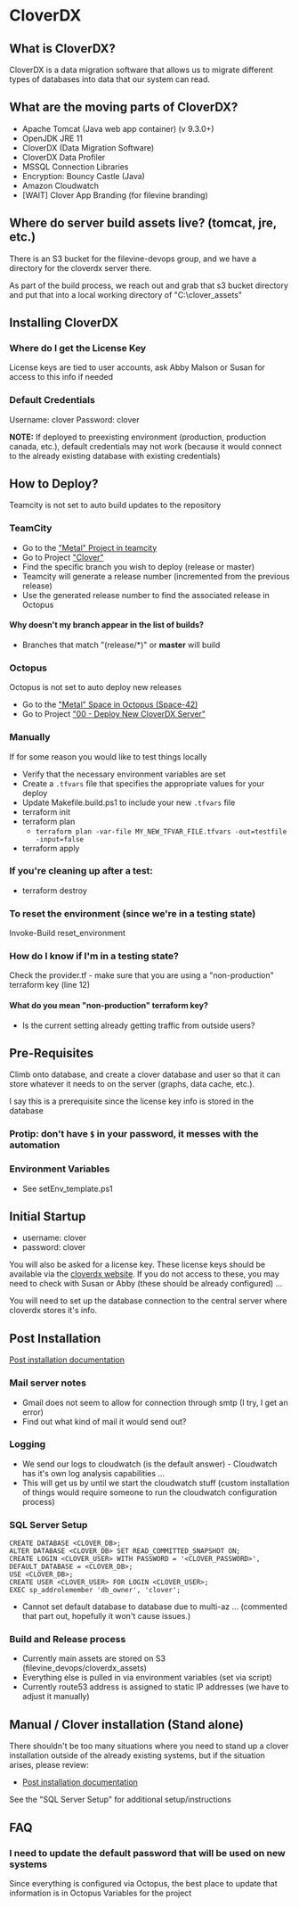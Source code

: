 # CloverDX

## What is CloverDX?
CloverDX is a data migration software that allows us to migrate different types of databases into data that our system can read.

## What are the moving parts of CloverDX?
* Apache Tomcat (Java web app container) (v 9.3.0+)
* OpenJDK JRE 11
* CloverDX (Data Migration Software)
* CloverDX Data Profiler
* MSSQL Connection Libraries
* Encryption: Bouncy Castle (Java)
* Amazon Cloudwatch
* [WAIT] Clover App Branding (for filevine branding)

## Where do server build assets live? (tomcat, jre, etc.)
There is an S3 bucket for the filevine-devops group, and we have a directory for the cloverdx server there.

As part of the build process, we reach out and grab that s3 bucket directory and put that into a local working directory of "C:\clover_assets"

## Installing CloverDX
### Where do I get the License Key
License keys are tied to user accounts, ask Abby Malson or Susan for access to this info if needed

### Default Credentials
Username: clover
Password: clover

**NOTE:** If deployed to preexisting environment (production, production canada, etc.), default credentials may not work (because it would connect to the already existing database with existing credentials)

## How to Deploy?
Teamcity is not set to auto build updates to the repository

### TeamCity
* Go to the ["Metal" Project in teamcity](https://teamcity.filevinedev.com/project/Metal?branch=&mode=builds#all-projects)
* Go to Project ["Clover"](https://teamcity.filevinedev.com/buildConfiguration/Metal_Clover?branch=&mode=builds)
* Find the specific branch you wish to deploy (release or master)
* Teamcity will generate a release number (incremented from the previous release)
* Use the generated release number to find the associated release in Octopus

#### Why doesn't my branch appear in the list of builds?
* Branches that match "(release/*)" or **master** will build

### Octopus
Octopus is not set to auto deploy new releases
* Go to the ["Metal" Space in Octopus (Space-42)](https://octopus.filevinedev.com/app#/Spaces-42)
* Go to Project ["00 - Deploy New CloverDX Server"](https://octopus.filevinedev.com/app#/Spaces-42/projects/00-deploy-new-cloverdx-server/deployments)

### Manually
If for some reason you would like to test things locally
* Verify that the necessary environment variables are set
* Create a `.tfvars` file that specifies the appropriate values for your deploy
* Update Makefile.build.ps1 to include your new `.tfvars` file
* terraform init
* terraform plan
   * `terraform plan -var-file MY_NEW_TFVAR_FILE.tfvars -out=testfile -input=false`
* terraform apply

### If you're cleaning up after a test:
* terraform destroy

### To reset the environment (since we're in a testing state)
Invoke-Build reset_environment

### How do I know if I'm in a testing state?
Check the provider.tf - make sure that you are using a "non-production" terraform key
(line 12)

#### What do you mean "non-production" terraform key?
* Is the current setting already getting traffic from outside users? 
## Pre-Requisites
Climb onto database, and create a clover database and user so that it can store whatever it needs to on the server (graphs, data cache, etc.).

I say this is a prerequisite since the license key info is stored in the database
### Protip: don't have `$` in your password, it messes with the automation

### Environment Variables
* See setEnv_template.ps1

## Initial Startup
* username: clover
* password: clover

You will also be asked for a license key. These license keys should be available via the [cloverdx website](https://support.cloverdx.com/license-keys). If you do not access to these, you may need to check with Susan or Abby (these should be already configured) ...

You will need to set up the database connection to the central server where cloverdx stores it's info.

## Post Installation
[Post installation documentation](https://doc.cloverdx.com/latest/server/postinstallation-configuration.html)

### Mail server notes
* Gmail does not seem to allow for connection through smtp (I try, I get an error)
* Find out what kind of mail it would send out?

### Logging
* We send our logs to cloudwatch (is the default answer) - Cloudwatch has it's own log analysis capabilities ...
* This will get us by until we start the cloudwatch stuff (custom installation of things would require someone to run the cloudwatch configuration process)

### SQL Server Setup
```
CREATE DATABASE <CLOVER_DB>;
ALTER DATABASE <CLOVER_DB> SET READ_COMMITTED_SNAPSHOT ON;
CREATE LOGIN <CLOVER_USER> WITH PASSWORD = '<CLOVER_PASSWORD>', DEFAULT_DATABASE = <CLOVER_DB>;
USE <CLOVER_DB>;
CREATE USER <CLOVER_USER> FOR LOGIN <CLOVER_USER>;
EXEC sp_addrolemember 'db_owner', 'clover';
```
* Cannot set default database to database due to multi-az ... (commented that part out, hopefully it won't cause issues.)

### Build and Release process
* Currently main assets are stored on S3 (filevine_devops/cloverdx_assets)
* Everything else is pulled in via environment variables (set via script)
* Currently route53 address is assigned to static IP addresses (we have to adjust it manually)

## Manual / Clover installation (Stand alone)
There shouldn't be too many situations where you need to stand up a clover installation outside of the already existing
systems, but if the situation arises, please review:
* [Post installation documentation](https://doc.cloverdx.com/latest/server/postinstallation-configuration.html)

See the "SQL Server Setup" for additional setup/instructions

## FAQ
### I need to update the default password that will be used on new systems
Since everything is configured via Octopus, the best place to update that information is in Octopus Variables for the project